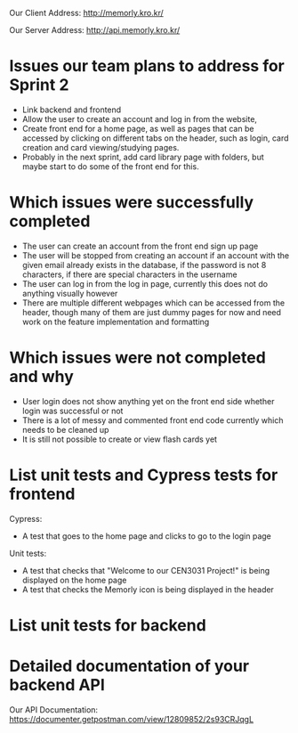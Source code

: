 Our Client Address:
http://memorly.kro.kr/

Our Server Address:
http://api.memorly.kro.kr/

# **Issues our team plans to address for Sprint 2**

- Link backend and frontend
- Allow the user to create an account and log in from the website, 
- Create front end for a home page, as well as pages that can be accessed by clicking on different tabs on the header, such as login, card creation and card viewing/studying pages. 
- Probably in the next sprint, add card library page with folders, but maybe start to do some of the front end for this.

# **Which issues were successfully completed**
- The user can create an account from the front end sign up page
- The user will be stopped from creating an account if an account with the given email already exists in the database, if the password is not 8 characters, if there are special characters in the username
- The user can log in from the log in page, currently this does not do anything visually however
- There are multiple different webpages which can be accessed from the header, though many of them are just dummy pages for now and need work on the feature implementation and formatting

# **Which issues were not completed and why** 
- User login does not show anything yet on the front end side whether login was successful or not
- There is a lot of messy and commented front end code currently which needs to be cleaned up
- It is still not possible to create or view flash cards yet



# **List unit tests and Cypress tests for frontend**
Cypress:
- A test that goes to the home page and clicks to go to the login page

Unit tests:
- A test that checks that "Welcome to our CEN3031 Project!" is being displayed on the home page
- A test that checks the Memorly icon is being displayed in the header


# **List unit tests for backend**



# **Detailed documentation of your backend API**
Our API Documentation:
https://documenter.getpostman.com/view/12809852/2s93CRJqgL
